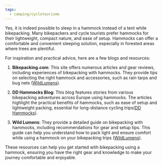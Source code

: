 ```yaml
---
tags:
  - camping/cyclotourisme
---
```

Yes, it is indeed possible to sleep in a hammock instead of a tent while bikepacking. Many bikepackers and cycle tourists prefer hammocks for their lightweight, compact nature, and ease of setup. Hammocks can offer a comfortable and convenient sleeping solution, especially in forested areas where trees are plentiful.

For inspiration and practical advice, here are a few blogs and resources:

1. **Bikepacking.com**: This site offers numerous articles and gear reviews, including experiences of bikepacking with hammocks. They provide tips on selecting the right hammock and accessories, such as rain tarps and bug nets​ ([WildLumens](https://wildlumens.com/bikepacking-hammock-setup-guide/))​.
    
2. **DD Hammocks Blog**: This blog features stories from various bikepacking adventures across Europe using hammocks. The articles highlight the practical benefits of hammocks, such as ease of setup and lightweight packing, essential for long-distance cycling trips​ ([DD Hammocks](https://www.ddhammocks.com/adventure_blog/bikepacking))​.
    
3. **Wild Lumens**: They provide a detailed guide on bikepacking with hammocks, including recommendations for gear and setup tips. This guide can help you understand how to pack light and ensure comfort while using a hammock on your bikepacking trips​ ([WildLumens](https://wildlumens.com/bikepacking-hammock-setup-guide/))​.
    

These resources can help you get started with bikepacking using a hammock, ensuring you have the right gear and knowledge to make your journey comfortable and enjoyable.